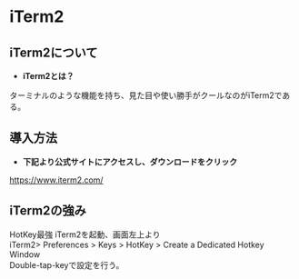 # iTerm2

## iTerm2について

* **iTerm2とは？**

ターミナルのような機能を持ち、見た目や使い勝手がクールなのがiTerm2である。

## 導入方法

* **下記より公式サイトにアクセスし、ダウンロードをクリック**

https://www.iterm2.com/

## iTerm2の強み

HotKey最強
iTerm2を起動、画面左上より<br>
iTerm2> Preferences > Keys > HotKey > Create a Dedicated Hotkey Window<br>
Double-tap-keyで設定を行う。
